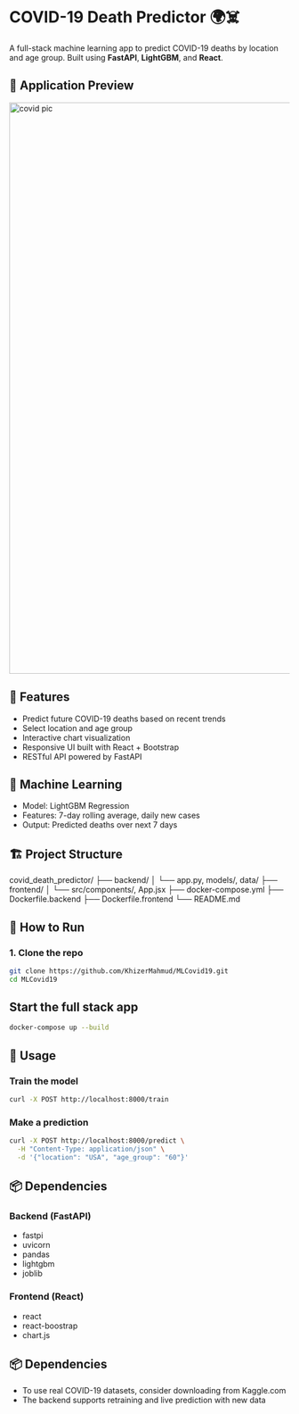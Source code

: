 # COVID-19 Death Predictor 🌍☠️

A full-stack machine learning app to predict COVID-19 deaths by location and age group. Built using **FastAPI**, **LightGBM**, and **React**.

## 📸 Application Preview

<img width="1536" height="1024" alt="covid pic" src="https://github.com/user-attachments/assets/228f750e-dfe6-45b0-8365-1271364180d6" />



## 🚀 Features

- Predict future COVID-19 deaths based on recent trends
- Select location and age group
- Interactive chart visualization
- Responsive UI built with React + Bootstrap
- RESTful API powered by FastAPI

## 🧠 Machine Learning

- Model: LightGBM Regression
- Features: 7-day rolling average, daily new cases
- Output: Predicted deaths over next 7 days

## 🏗 Project Structure

covid_death_predictor/
├── backend/
│ └── app.py, models/, data/
├── frontend/
│ └── src/components/, App.jsx
├── docker-compose.yml
├── Dockerfile.backend
├── Dockerfile.frontend
└── README.md


## 🐳 How to Run

### 1. Clone the repo

```bash
git clone https://github.com/KhizerMahmud/MLCovid19.git
cd MLCovid19
```

## Start the full stack app 

```bash
docker-compose up --build
```

## 🧪 Usage

### Train the model

```bash
curl -X POST http://localhost:8000/train
```

### Make a prediction

```bash
curl -X POST http://localhost:8000/predict \
  -H "Content-Type: application/json" \
  -d '{"location": "USA", "age_group": "60"}'
```


## 📦 Dependencies

### Backend (FastAPI)
- fastpi
- uvicorn
- pandas
- lightgbm
- joblib

### Frontend (React)
- react
- react-boostrap
- chart.js

## 📦 Dependencies
- To use real COVID-19 datasets, consider downloading from Kaggle.com
- The backend supports retraining and live prediction with new data
